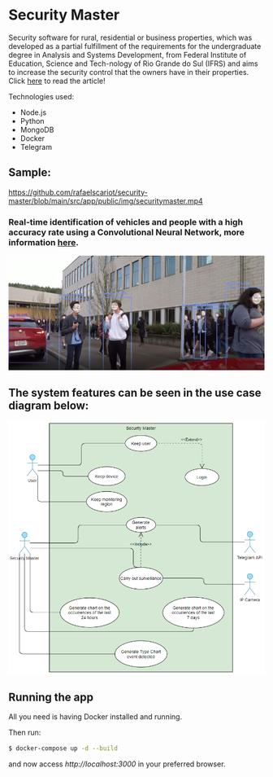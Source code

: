 # Security Master

Security software for rural, residential or business properties, which was developed as a partial fulfillment of the requirements for the undergraduate degree in Analysis and Systems Development, from Federal Institute of Education, Science and Tech-nology of Rio Grande do Sul (IFRS) and aims to increase the security control that the owners have in their properties. Click <a href="https://docs.google.com/document/d/1hbUs30B3wBhGEHl1hm2ims1H8KTSsusbb0jeCRtRAlc/edit?usp=sharing">here</a> to read the article!

Technologies used:
  - Node.js
  - Python
  - MongoDB
  - Docker
  - Telegram

## Sample:

https://github.com/rafaelscariot/security-master/blob/main/src/app/public/img/securitymaster.mp4

### Real-time identification of vehicles and people with a high accuracy rate using a Convolutional Neural Network, more information <a href="https://github.com/rafaelscariot/detect-people-and-vehicles">here</a>.

<img src="https://github.com/rafaelscariot/detect-people-and-vehicles/blob/master/src/resources/result.png" />

## The system features can be seen in the use case diagram below:

<img src="https://github.com/rafaelscariot/security-master/blob/main/src/app/public/img/usecases.png" />

## Running the app

All you need is having Docker installed and running.

Then run:

```bash
$ docker-compose up -d --build
```

and now access _http://localhost:3000_ in your preferred browser.
